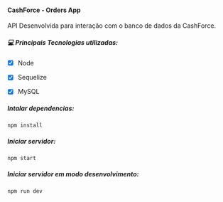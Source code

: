 #### CashForce - Orders App

API Desenvolvida para interação com o banco de dados da CashForce.

##### 💻 Principais Tecnologias utilizadas:

- [x] Node
- [x] Sequelize
- [x] MySQL


##### Intalar dependencias:
```
npm install
```
##### Iniciar servidor:
```
npm start
```
##### Iniciar servidor em modo desenvolvimento:
```
npm run dev
```
